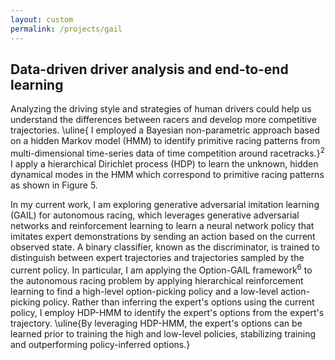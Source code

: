 ```yaml
---
layout: custom
permalink: /projects/gail
---
```





## Data-driven driver analysis and end-to-end learning

Analyzing the driving style and strategies of human drivers could help us understand the differences between racers and develop more competitive trajectories. \uline{ I employed a Bayesian non-parametric approach based on a hidden Markov model (HMM) to identify primitive racing patterns from multi-dimensional time\-series data of time competition around racetracks.}$^2$ I apply a hierarchical Dirichlet process (HDP) to learn the unknown, hidden dynamical modes in the HMM which correspond to  primitive racing patterns as shown in Figure 5.

In my current work, I am exploring generative adversarial imitation learning (GAIL) for autonomous racing, which leverages generative adversarial networks and reinforcement learning to learn a neural network policy that imitates expert demonstrations by sending an action based on the current observed state. A  binary classifier, known as the discriminator, is trained to distinguish between expert trajectories and trajectories sampled by the current policy. In particular, I am applying the Option-GAIL framework$^6$ to the autonomous racing problem by applying hierarchical reinforcement learning to find a high-level option-picking policy and a low-level action-picking policy. Rather than inferring the expert's options using the current policy, I employ HDP-HMM to identify the expert's options from the expert's trajectory. \uline{By leveraging HDP-HMM, the expert's options can be learned prior to training the high and low-level policies, stabilizing training and outperforming policy-inferred options.}


